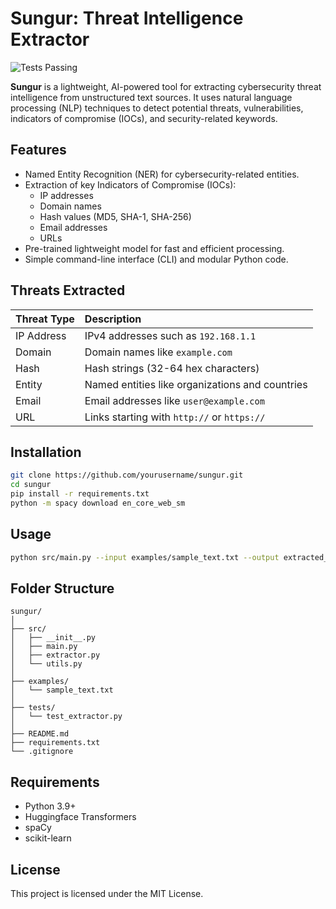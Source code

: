 # Sungur: Threat Intelligence Extractor

![Tests Passing](https://img.shields.io/badge/tests-passing-brightgreen)


**Sungur** is a lightweight, AI-powered tool for extracting cybersecurity threat intelligence from unstructured text sources. It uses natural language processing (NLP) techniques to detect potential threats, vulnerabilities, indicators of compromise (IOCs), and security-related keywords.

## Features
- Named Entity Recognition (NER) for cybersecurity-related entities.
- Extraction of key Indicators of Compromise (IOCs):
  - IP addresses
  - Domain names
  - Hash values (MD5, SHA-1, SHA-256)
  - Email addresses
  - URLs
- Pre-trained lightweight model for fast and efficient processing.
- Simple command-line interface (CLI) and modular Python code.

## Threats Extracted

| Threat Type | Description |
|:---|:---|
| IP Address | IPv4 addresses such as `192.168.1.1` |
| Domain | Domain names like `example.com` |
| Hash | Hash strings (32-64 hex characters) |
| Entity | Named entities like organizations and countries |
| Email | Email addresses like `user@example.com` |
| URL | Links starting with `http://` or `https://` |

## Installation

```bash
git clone https://github.com/yourusername/sungur.git
cd sungur
pip install -r requirements.txt
python -m spacy download en_core_web_sm
```

## Usage

```bash
python src/main.py --input examples/sample_text.txt --output extracted_threats.json
```

## Folder Structure

```
sungur/
│
├── src/
│   ├── __init__.py
│   ├── main.py
│   ├── extractor.py
│   └── utils.py
│
├── examples/
│   └── sample_text.txt
│
├── tests/
│   └── test_extractor.py
│
├── README.md
├── requirements.txt
└── .gitignore
```

## Requirements

- Python 3.9+
- Huggingface Transformers
- spaCy
- scikit-learn

## License

This project is licensed under the MIT License.
